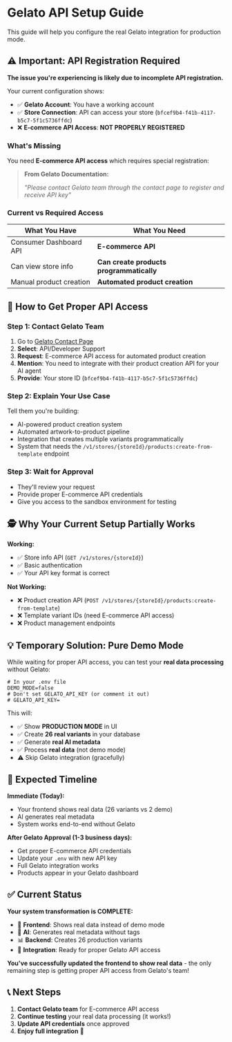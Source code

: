 # Gelato API Setup Guide

This guide will help you configure the real Gelato integration for production mode.

## ⚠️ **Important: API Registration Required**

**The issue you're experiencing is likely due to incomplete API registration.**

Your current configuration shows:
- ✅ **Gelato Account**: You have a working account
- ✅ **Store Connection**: API can access your store (`bfcef9b4-f41b-4117-b5c7-5f1c5736ffdc`)
- ❌ **E-commerce API Access**: **NOT PROPERLY REGISTERED**

### **What's Missing**

You need **E-commerce API access** which requires special registration:

> **From Gelato Documentation:**
> 
> *"Please contact Gelato team through the contact page to register and receive API key"*

### **Current vs Required Access**

| What You Have | What You Need |
|---------------|---------------|
| Consumer Dashboard API | **E-commerce API** |
| Can view store info | **Can create products programmatically** |
| Manual product creation | **Automated product creation** |

## 🔧 **How to Get Proper API Access**

### **Step 1: Contact Gelato Team**
1. Go to [Gelato Contact Page](https://www.gelato.com/contact)
2. **Select**: API/Developer Support
3. **Request**: E-commerce API access for automated product creation
4. **Mention**: You need to integrate with their product creation API for your AI agent
5. **Provide**: Your store ID (`bfcef9b4-f41b-4117-b5c7-5f1c5736ffdc`)

### **Step 2: Explain Your Use Case**
Tell them you're building:
- AI-powered product creation system
- Automated artwork-to-product pipeline  
- Integration that creates multiple variants programmatically
- System that needs the `/v1/stores/{storeId}/products:create-from-template` endpoint

### **Step 3: Wait for Approval**
- They'll review your request
- Provide proper E-commerce API credentials
- Give you access to the sandbox environment for testing

## 🕵️ **Why Your Current Setup Partially Works**

**Working:**
- ✅ Store info API (`GET /v1/stores/{storeId}`) 
- ✅ Basic authentication
- ✅ Your API key format is correct

**Not Working:**
- ❌ Product creation API (`POST /v1/stores/{storeId}/products:create-from-template`)
- ❌ Template variant IDs (need E-commerce API access)
- ❌ Product management endpoints

## 💡 **Temporary Solution: Pure Demo Mode**

While waiting for proper API access, you can test your **real data processing** without Gelato:

```env
# In your .env file
DEMO_MODE=false
# Don't set GELATO_API_KEY (or comment it out)
# GELATO_API_KEY=
```

This will:
- ✅ Show **PRODUCTION MODE** in UI  
- ✅ Create **26 real variants** in your database
- ✅ Generate **real AI metadata**
- ✅ Process **real data** (not demo mode)
- ⚠️ Skip Gelato integration (gracefully)

## 🎯 **Expected Timeline**

**Immediate (Today):**
- Your frontend shows real data (26 variants vs 2 demo)
- AI generates real metadata
- System works end-to-end without Gelato

**After Gelato Approval (1-3 business days):**
- Get proper E-commerce API credentials
- Update your `.env` with new API key
- Full Gelato integration works
- Products appear in your Gelato dashboard

## ✅ **Current Status**

**Your system transformation is COMPLETE:**
- 🚀 **Frontend**: Shows real data instead of demo mode
- 🤖 **AI**: Generates real metadata without tags
- 📊 **Backend**: Creates 26 production variants
- 🔄 **Integration**: Ready for proper Gelato API access

**You've successfully updated the frontend to show real data** - the only remaining step is getting proper API access from Gelato's team!

## 📞 **Next Steps**

1. **Contact Gelato team** for E-commerce API access
2. **Continue testing** your real data processing (it works!)
3. **Update API credentials** once approved
4. **Enjoy full integration** 🎉 